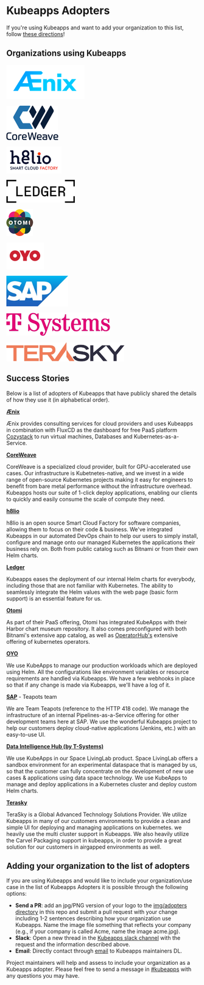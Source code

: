 # Kubeapps Adopters

If you're using Kubeapps and want to add your organization to this list, follow [these directions](#adding-your-organization-to-the-list-of-adopters)!

## Organizations using Kubeapps

<a href="https://aenix.io/" border="0" target="_blank"><img alt="Aenix" src="./site/content/docs/latest/img/adopters/aenix.svg" height="90"></a>

<a href="https://www.coreweave.com/" border="0" target="_blank"><img alt="CoreWeave" src="./site/content/docs/latest/img/adopters/coreweave.jpg" height="90"></a>

<a href="https://h8l.io/" border="0" target="_blank"><img alt="h8lio" src="./site/content/docs/latest/img/adopters/h8lio.jpg" height="70"></a>

<a href="https://www.ledger.com/" border="0" target="_blank"><img alt="Ledger" src="./site/content/docs/latest/img/adopters/ledger.jpg" height="60"></a>

<a href="https://otomi.io/" border="0" target="_blank"><img alt="Otomi" src="./site/content/docs/latest/img/adopters/otomi.jpg" height="70"></a>

<a href="https://www.oyorooms.com/" border="0" target="_blank"><img alt="OYO" src="./site/content/docs/latest/img/adopters/OYO.jpg" height="70"></a>

<a href="https://www.sap.com/" border="0" target="_blank"><img alt="SAP" src="./site/content/docs/latest/img/adopters/sap.jpg" height="80"></a>

<a href="https://dih.telekom.com/en" border="0" target="_blank"><img alt="T-systems" src="./site/content/docs/latest/img/adopters/t-systems.jpg" height="60"></a>

<a href="https://www.terasky.com/" border="0" target="_blank"><img alt="Terasky" src="./site/content/docs/latest/img/adopters/terasky.jpg" height="50"></a>

## Success Stories

Below is a list of adopters of Kubeapps that have publicly shared the details of how they use it (in alphabetical order).

**[Ænix](https://aenix.io)**

Ænix provides consulting services for cloud providers and uses Kubeapps in combination with FluxCD as the dashboard for free PaaS platform [Cozystack](https://cozystack.io) to run virtual machines, Databases and Kubernetes-as-a-Service.

**[CoreWeave](https://www.coreweave.com/)**

CoreWeave is a specialized cloud provider, built for GPU-accelerated use cases. Our infrastructure is Kubetnetes-native, and we invest in a wide range of open-source Kubernetes projects making it easy for engineers to benefit from bare metal performance without the infrastructure overhead. Kubeapps hosts our suite of 1-click deploy applications, enabling our clients to quickly and easily consume the scale of compute they need.

**[h8lio](https://h8l.io/)**

h8lio is an open source Smart Cloud Factory for software companies, allowing them to focus on their code & business. We've integrated Kubeapps in our automated DevOps chain to help our users to simply install, configure and manage onto our managed Kubernetes the applications their business rely on. Both from public catalog such as Bitnami or from their own Helm charts.

**[Ledger](https://www.ledger.com/)**

Kubeapps eases the deployment of our internal Helm charts for everybody, including those that are not familiar with Kubernetes. The ability to seamlessly integrate the Helm values with the web page (basic form support) is an essential feature for us.

**[Otomi](https://otomi.io/)**

As part of their PaaS offering, Otomi has integrated KubeApps with their Harbor chart museum repository. It also comes preconfigured with both Bitnami's extensive app catalog, as well as [OperatorHub's](https://operatorhub.io) extensive offering of kubernetes operators.

**[OYO](https://www.oyorooms.com/)**

We use KubeApps to manage our production workloads which are deployed using Helm. All the configurations like environment variables or resource requirements are handled via Kubeapps. We have a few webhooks in place so that if any change is made via Kubeapps, we'll have a log of it.

**[SAP](https://www.sap.com/)** - Teapots team

We are Team Teapots (reference to the HTTP 418 code). We manage the infrastructure of an internal Pipelines-as-a-Service offering for other development teams here at SAP. We use the wonderful Kubeapps project to help our customers deploy cloud-native applications (Jenkins, etc.) with an easy-to-use UI.

**[Data Intelligence Hub (by T-Systems)](https://dih.telekom.com/en/products/#space)**

We use KubeApps in our Space LivingLab product. Space LivingLab offers a sandbox environment for an experimental dataspace that is managed by us, so that the customer can fully concentrate on the development of new use cases & applications using data space technology. We use KubeApps to manage and deploy applications in a Kubernetes cluster and deploy custom Helm charts.

**[Terasky](https://www.terasky.com/)**

TeraSky is a Global Advanced Technology Solutions Provider. We utilize Kubeapps in many of our customers environments to provide a clean and simple UI for deploying and managing applications on kubernetes. we heavily use the multi cluster support in Kubeapps. We also heavily utilize the Carvel Packaging support in kubeapps, in order to provide a great solution for our customers in airgapped environments as well.

## Adding your organization to the list of adopters

If you are using Kubeapps and would like to include your organization/use case in the list of Kubeapps Adopters it is possible through the following options:

- **Send a PR**: add an jpg/PNG version of your logo to the [img/adopters directory](./site/content/docs/latest/img/adopters/) in this repo and submit a pull request with your change including 1-2 sentences describing how your organization use Kubeapps. Name the image file something that reflects your company (e.g., if your company is called Acme, name the image acme.jpg).
- **Slack**: Open a new thread in the [Kubeapps slack channel](https://kubernetes.slack.com/messages/kubeapps) with the request and the information described above.
- **Email**: Directly contact through [email](mailto:tanzu-kubeapps-team@vmware.com) to Kubeapps maintainers DL.

Project maintainers will help and assess to include your organization as a Kubeapps adopter. Please feel free to send a message in [#kubeapps](https://kubernetes.slack.com/messages/kubeapps) with any questions you may have.
